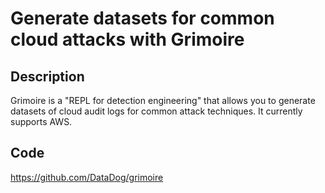 # Generate datasets for common cloud attacks with Grimoire

## Description
Grimoire is a "REPL for detection engineering" that allows you to generate datasets of cloud audit logs for common attack techniques. It currently supports AWS.

## Code
https://github.com/DataDog/grimoire
